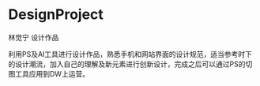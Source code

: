 # DesignProject
林觉宁 设计作品

   利用PS及AI工具进行设计作品，熟悉手机和网站界面的设计规范，适当参考时下的设计潮流，加入自己的理解及新元素进行创新设计，完成之后可以通过PS的切图工具应用到DW上运营。
